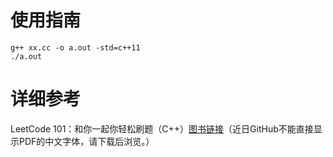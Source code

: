 # 使用指南
```
g++ xx.cc -o a.out -std=c++11
./a.out
```

# 详细参考
LeetCode 101：和你一起你轻松刷题（C++）[图书链接](https://github.com/changgyhub/leetcode_101/blob/master/LeetCode%20101%20-%20A%20LeetCode%20Grinding%20Guide%20(C%2B%2B%20Version).pdf)（近日GitHub不能直接显示PDF的中文字体，请下载后浏览。）